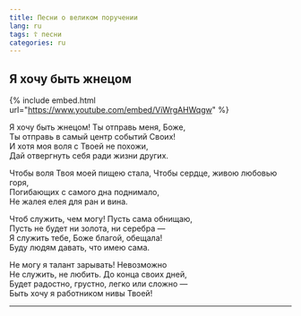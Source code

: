 ```yaml
---
title: Песни о великом поручении
lang: ru
tags: ☦ песни
categories: ru
---
```


## Я хочу быть жнецом

{% include embed.html url="https://www.youtube.com/embed/ViWrgAHWqgw" %}

Я хочу быть жнецом! Ты отправь меня, Боже,  
Ты отправь в самый центр событий Своих!  
И хотя моя воля с Твоей не похожи,  
Дай отвергнуть себя ради жизни других.

Чтобы воля Твоя моей пищею стала,
Чтобы сердце, живою любовью горя,  
Погибающих с самого дна поднимало,  
Не жалея елея для ран и вина.

Чтоб служить, чем могу! Пусть сама обнищаю,  
Пусть не будет ни золота, ни серебра —  
Я служить тебе, Боже благой, обещала!  
Буду людям давать, что имею сама.

Не могу я талант зарывать! Невозможно  
Не служить, не любить. До конца своих дней,  
Будет радостно, грустно, легко или сложно —  
Быть хочу я работником нивы Твоей!

---
